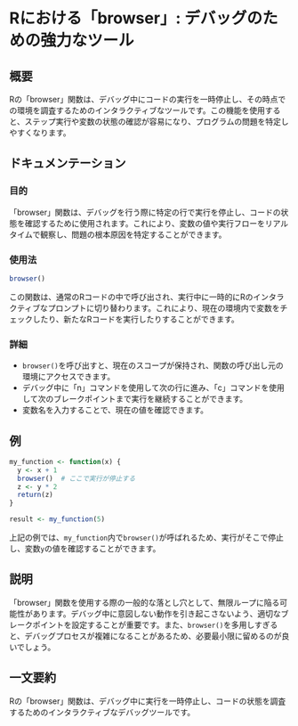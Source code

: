<!--
Meta Description: # Rにおける「browser」: デバッグのための強力なツール ## 概要 Rの「browser」関数は、デバッグ中にコードの実行を一時停止し、その時点での環境を調査するためのインタラクティブなツールです。この機能を使用すると、ステップ実行や変数の状態の確認が容易になり、プログラムの問題を特定しや...
Meta Keywords: browser, 関数は, my_function, これにより, rにおける
-->

# Rにおける「browser」: デバッグのための強力なツール

## 概要
Rの「browser」関数は、デバッグ中にコードの実行を一時停止し、その時点での環境を調査するためのインタラクティブなツールです。この機能を使用すると、ステップ実行や変数の状態の確認が容易になり、プログラムの問題を特定しやすくなります。

## ドキュメンテーション
### 目的
「browser」関数は、デバッグを行う際に特定の行で実行を停止し、コードの状態を確認するために使用されます。これにより、変数の値や実行フローをリアルタイムで観察し、問題の根本原因を特定することができます。

### 使用法
```R
browser()
```
この関数は、通常のRコードの中で呼び出され、実行中に一時的にRのインタラクティブなプロンプトに切り替わります。これにより、現在の環境内で変数をチェックしたり、新たなRコードを実行したりすることができます。

### 詳細
- `browser()`を呼び出すと、現在のスコープが保持され、関数の呼び出し元の環境にアクセスできます。
- デバッグ中に「n」コマンドを使用して次の行に進み、「c」コマンドを使用して次のブレークポイントまで実行を継続することができます。
- 変数名を入力することで、現在の値を確認できます。

## 例
```R
my_function <- function(x) {
  y <- x + 1
  browser()  # ここで実行が停止する
  z <- y * 2
  return(z)
}

result <- my_function(5)
```
上記の例では、`my_function`内で`browser()`が呼ばれるため、実行がそこで停止し、変数`y`の値を確認することができます。

## 説明
「browser」関数を使用する際の一般的な落とし穴として、無限ループに陥る可能性があります。デバッグ中に意図しない動作を引き起こさないよう、適切なブレークポイントを設定することが重要です。また、`browser()`を多用しすぎると、デバッグプロセスが複雑になることがあるため、必要最小限に留めるのが良いでしょう。

## 一文要約
Rの「browser」関数は、デバッグ中に実行を一時停止し、コードの状態を調査するためのインタラクティブなデバッグツールです。
